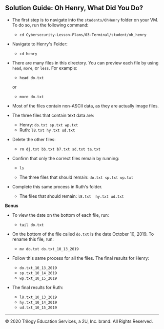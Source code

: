 ## Solution Guide: Oh Henry, What Did You Do?  
 
 - The first step is to navigate into the `students/OhHenry` folder on your VM. To do so, run the following command: 
   - `cd Cybersecurity-Lesson-Plans/03-Terminal/student/oh_henry`


- Navigate to Henry's Folder:
   - `cd henry`
         
- There are many files in this directory. You can preview each file by using `head`, `more`, or `less`. For example:
  - `head do.txt`

  or
 
  - `more do.txt`

- Most of the files contain non-ASCII data, as they are actually image files.

- The three files that contain text data are:   

  - Henry:    `do.txt sp.txt wp.txt`  
  - Ruth:    `l8.txt hy.txt ud.txt`

- Delete the other files: 

  - `rm dj.txt bb.txt b7.txt sd.txt ta.txt`  

- Confirm that only the correct files remain by running:
 
  - `ls`
  
  - The three files that should remain: `do.txt sp.txt wp.txt`

- Complete this same process in Ruth's folder.  
  - The files that should remain: `l8.txt  hy.txt ud.txt`
    
**Bonus**

- To view the date on the bottom of each file, run:

  - `tail do.txt`
     
- On the bottom of the file called `do.txt` is the date October 10, 2019. To rename this file, run:

  - `mv do.txt do.txt_10_13_2019`
     
- Follow this same process for all the files. 
The final results for Henry:
   - `do.txt_10_13_2019`
   - `sp.txt_10_14_2019`
   - `wp.txt_10_15_2019`
   
- The final results for Ruth:
   - `l8.txt_10_13_2019`
   - `hy.txt_10_14_2019`
   - `ud.txt_10_15_2019`

---
© 2020 Trilogy Education Services, a 2U, Inc. brand. All Rights Reserved.
